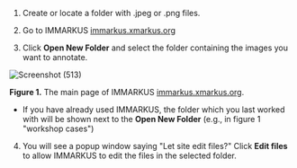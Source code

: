 1. Create or locate a folder with .jpeg or .png files. 

1. Go to IMMARKUS [immarkus.xmarkus.org](https://immarkus.xmarkus.org/)

1. Click **Open New Folder** and select the folder containing the images you want to annotate.  
 
![Screenshot (513)](https://github.com/rsimon/immarkus/assets/128056738/671704b5-c054-4d80-b2ae-186ca3e02ba1)


**Figure 1.** The main page of IMMARKUS [immarkus.xmarkus.org](https://immarkus.xmarkus.org/).

* If you have already used IMMARKUS, the folder which you last worked with will be shown next to the **Open New Folder** (e.g., in figure 1 "workshop cases") 

4. You will see a popup window saying "Let site edit files?" Click **Edit files** to allow IMMARKUS to edit the files in the selected folder. 